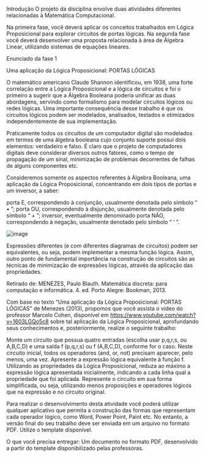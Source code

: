 Introdução
O projeto da disciplina envolve duas atividades diferentes relacionadas à Matemática Computacional.

Na primeira fase, você deverá aplicar os conceitos trabalhados em Lógica Proposicional para explorar circuitos de portas lógicas. Na segunda fase você deverá desenvolver uma proposta relacionada à área de Álgebra Linear, utilizando sistemas de equações lineares.

Enunciado da fase 1

Uma aplicação da Lógica Proposicional: PORTAS LÓGICAS 


O matemático americano Claude Shannon identificou, em 1938, uma forte correlação entre a Lógica Proposicional e a lógica de circuitos e foi o primeiro a sugerir que a Álgebra Booleana poderia unificar as duas abordagens, servindo como formalismo para modelar circuitos lógicos ou redes lógicas. Uma importante consequência desse trabalho é que os circuitos lógicos podem ser modelados, analisados, testados e otimizados independentemente de sua implementação.


Praticamente todos os circuitos de um computador digital são modelados em termos de uma álgebra booleana cujo conjunto suporte possui dois elementos: verdadeiro e falso. É claro que o projeto de computadores digitais deve considerar diversos outros fatores, como o tempo de propagação de um sinal, minimização de problemas decorrentes de falhas de alguns componentes etc. 


Consideremos somente os aspectos referentes à Álgebra Booleana, uma aplicação da Lógica Proposicional, concentrando em dois tipos de portas e um inversor, a saber:

porta E, correspondendo à conjunção, usualmente denotada pelo símbolo “ • ”;
porta OU, correspondendo à disjunção, usualmente denotada pelo símbolo “ + ”; 
inversor, eventualmente denominado porta NÃO, correspondendo à negação, usualmente denotado pelo símbolo “ ʹ ”. 

![image](https://github.com/user-attachments/assets/4ac8ea00-425e-4745-b2ae-85fe4cd08f0b)

Expressões diferentes (e com diferentes diagramas de circuitos) podem ser equivalentes, ou seja, podem implementar a mesma função lógica. Assim, outro ponto de fundamental importância na construção de circuitos são as técnicas de minimização de expressões lógicas, através da aplicação das propriedades.


Retirado de:  MENEZES, Paulo Blauth.  Matemática discreta: para computação e informática. 4. ed. Porto Alegre: Bookman, 2013.

 

 

Com base no texto “Uma aplicação da Lógica Proposicional: PORTAS LÓGICAS” de Menezes (2013), propomos que você assista o vídeo do professor Marcelo Cohen, disponível em https://www.youtube.com/watch?v=1603LGQo5c8 sobre tal aplicação da Lógica Proposicional, aprofundando seus conhecimentos e, posteriormente, realize o seguinte trabalho:


Monte um circuito que possua quatro entradas (escolha usar  p,q,r,s,  ou  A,B,C,D) e uma saída f (p,q,r,s) ou f (A,B,C,D), conforme for o caso. Neste circuito inicial, todos os operadores (and, or, not) precisam aparecer, pelo menos, uma vez.
Apresente a expressão lógica equivalente à função f.
Utilizando as propriedades da Lógica Proposicional, reduza ao máximo a expressão lógica apresentada inicialmente, indicando a cada linha qual a propriedade que foi aplicada.
Represente o circuito em sua forma simplificada, ou seja, utilizando menos proposições e operadores lógicos que na expressão e no circuito original.  
 

Para realizar o desenvolvimento desta atividade você poderá utilizar qualquer aplicativo que permita a construção das formas que representam cada operador lógico, como Word, Power Point, Paint etc. No entanto, a versão final do seu trabalho deve ser enviada em um arquivo no formato PDF. Utilize o template disponível.

 

 

O que você precisa entregar: Um documento no formato PDF, desenvolvido a partir do template disponibilizado pelas professoras. 
